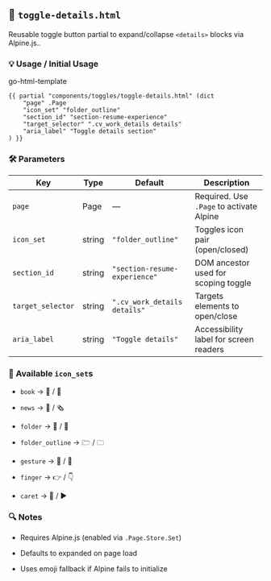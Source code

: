 ## 🧩 `toggle-details.html`

Reusable toggle button partial to expand/collapse `<details>` blocks via Alpine.js..

### 💡 Usage / Initial Usage

go-html-template

```
{{ partial "components/toggles/toggle-details.html" (dict
    "page" .Page
    "icon_set" "folder_outline"
    "section_id" "section-resume-experience"
    "target_selector" ".cv_work_details details"
    "aria_label" "Toggle details section"
) }}
```

### 🛠️ Parameters

|Key|Type|Default|Description|
|---|---|---|---|
|`page`|Page|—|Required. Use `.Page` to activate Alpine|
|`icon_set`|string|`"folder_outline"`|Toggles icon pair (open/closed)|
|`section_id`|string|`"section-resume-experience"`|DOM ancestor used for scoping toggle|
|`target_selector`|string|`".cv_work_details details"`|Targets elements to open/close|
|`aria_label`|string|`"Toggle details"`|Accessibility label for screen readers|

### 🎨 Available `icon_set`s

- `book` → 📖 / 📕
    
- `news` → 📰 / 🗞️
    
- `folder` → 📂 / 📁
    
- `folder_outline` → 🗁 / 🗀
    
- `gesture` → 👐 / 🙏
    
- `finger` → 👉 / 👇
    
- `caret` → 🔽 / ▶️
    

### 🔍 Notes

- Requires Alpine.js (enabled via `.Page.Store.Set`)
    
- Defaults to expanded on page load
    
- Uses emoji fallback if Alpine fails to initialize